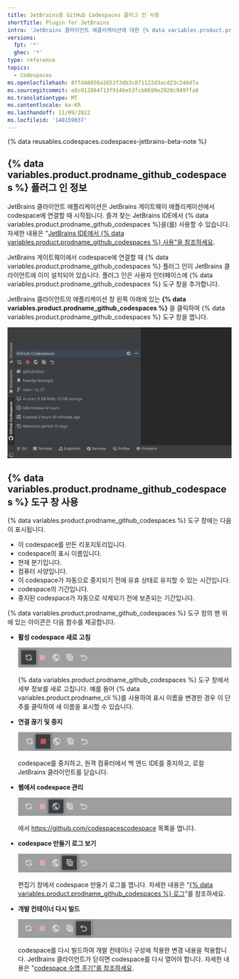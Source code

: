 ```yaml
---
title: JetBrains용 GitHub Codespaces 플러그 인 사용
shortTitle: Plugin for JetBrains
intro: 'JetBrains 클라이언트 애플리케이션에 대한 {% data variables.product.prodname_github_codespaces %} 플러그 인을 사용하여 codespace에 대해 알아보거나 작업을 마쳤을 때 codespace를 중지할 수 있습니다.'
versions:
  fpt: '*'
  ghec: '*'
type: reference
topics:
  - Codespaces
ms.openlocfilehash: 8ffd48856a2653f3db3c871122d3acd23c246d7a
ms.sourcegitcommit: e8c012864f13f9146e53fcb0699e2928c949ffa8
ms.translationtype: MT
ms.contentlocale: ko-KR
ms.lasthandoff: 11/09/2022
ms.locfileid: '148159937'
---
```

{% data reusables.codespaces.codespaces-jetbrains-beta-note %}

## {% data variables.product.prodname_github_codespaces %} 플러그 인 정보

JetBrains 클라이언트 애플리케이션은 JetBrains 게이트웨이 애플리케이션에서 codespace에 연결할 때 시작됩니다. 즐겨 찾는 JetBrains IDE에서 {% data variables.product.prodname_github_codespaces %}을(를) 사용할 수 있습니다. 자세한 내용은 "[JetBrains IDE에서 {% data variables.product.prodname_github_codespaces %} 사용"을 참조하세요](/codespaces/developing-in-codespaces/using-github-codespaces-in-your-jetbrains-ide).

JetBrains 게이트웨이에서 codespace에 연결할 때 {% data variables.product.prodname_github_codespaces %} 플러그 인이 JetBrains 클라이언트에 이미 설치되어 있습니다. 플러그 인은 사용자 인터페이스에 {% data variables.product.prodname_github_codespaces %} 도구 창을 추가합니다.

JetBrains 클라이언트의 애플리케이션 창 왼쪽 아래에 있는 **{% data variables.product.prodname_github_codespaces %}** 을 클릭하여 {% data variables.product.prodname_github_codespaces %} 도구 창을 엽니다.

![{% data variables.product.prodname_github_codespaces %} 도구 창의 스크린샷](/assets/images/help/codespaces/jetbrains-codespaces-tool-window.png)

## {% data variables.product.prodname_github_codespaces %} 도구 창 사용

{% data variables.product.prodname_github_codespaces %} 도구 창에는 다음이 표시됩니다.
* 이 codespace를 만든 리포지토리입니다.
* codespace의 표시 이름입니다.
* 현재 분기입니다.
* 컴퓨터 사양입니다.
* 이 codespace가 자동으로 중지되기 전에 유휴 상태로 유지할 수 있는 시간입니다.
* codespace의 기간입니다.
* 중지된 codespace가 자동으로 삭제되기 전에 보존되는 기간입니다.

{% data variables.product.prodname_github_codespaces %} 도구 창의 맨 위에 있는 아이콘은 다음 함수를 제공합니다.

* **활성 codespace 새로 고침**

  ![새로 고침 단추의 스크린샷](/assets/images/help/codespaces/jetbrains-plugin-icon-refresh-BAK.png)

  {% data variables.product.prodname_github_codespaces %} 도구 창에서 세부 정보를 새로 고칩니다. 예를 들어 {% data variables.product.prodname_cli %}를 사용하여 표시 이름을 변경한 경우 이 단추를 클릭하여 새 이름을 표시할 수 있습니다.

* **연결 끊기 및 중지**

  ![중지 단추의 스크린샷](/assets/images/help/codespaces/jetbrains-plugin-icon-stop.png)

  codespace를 중지하고, 원격 컴퓨터에서 백 엔드 IDE를 중지하고, 로컬 JetBrains 클라이언트를 닫습니다.

* **웹에서 codespace 관리**

  ![목록 단추의 스크린샷](/assets/images/help/codespaces/jetbrains-plugin-icon-index.png)

  에서 https://github.com/codespacescodespace 목록을 엽니다.

* **codespace 만들기 로그 보기**

  ![로그 단추의 스크린샷](/assets/images/help/codespaces/jetbrains-plugin-icon-log.png)

  편집기 창에서 codespace 만들기 로그를 엽니다. 자세한 내용은 “[{% data variables.product.prodname_github_codespaces %} 로그](/codespaces/troubleshooting/github-codespaces-logs)”를 참조하세요.

* **개발 컨테이너 다시 빌드**

  ![다시 빌드 단추의 스크린샷](/assets/images/help/codespaces/jetbrains-plugin-icon-rebuild.png)

  codespace를 다시 빌드하여 개발 컨테이너 구성에 적용한 변경 내용을 적용합니다. JetBrains 클라이언트가 닫히면 codespace를 다시 열어야 합니다. 자세한 내용은 "[codespace 수명 주기"를 참조하세요](/codespaces/developing-in-codespaces/the-codespace-lifecycle#rebuilding-a-codespace).

